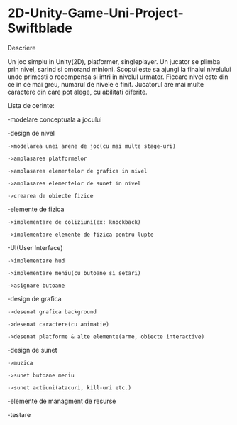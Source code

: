 # 2D-Unity-Game-Uni-Project-Swiftblade
Descriere

Un joc simplu in Unity(2D), platformer, singleplayer. Un jucator se plimba prin nivel, sarind si omorand minioni. Scopul este sa ajungi la finalul nivelului unde primesti o recompensa si intri in nivelul urmator. Fiecare nivel este din ce in ce mai greu, numarul de nivele e finit. Jucatorul are mai multe caractere din care pot alege, cu abilitati diferite.

Lista de cerinte:

-modelare conceptuala a jocului

-design de nivel

	->modelarea unei arene de joc(cu mai multe stage-uri)
	
	->amplasarea platformelor
	
	->amplasarea elementelor de grafica in nivel
	
	->amplasarea elementelor de sunet in nivel
	
	->crearea de obiecte fizice
	
-elemente de fizica

	->implementare de coliziuni(ex: knockback)
	
	->implementare elemente de fizica pentru lupte
	
-UI(User Interface)

	->implementare hud
	
	->implementare meniu(cu butoane si setari)
	
	->asignare butoane
	
-design de grafica

	->desenat grafica background
	
	->desenat caractere(cu animatie)
	
	->desenat platforme & alte elemente(arme, obiecte interactive)
	
-design de sunet

	->muzica
	
	->sunet butoane meniu
	
	->sunet actiuni(atacuri, kill-uri etc.)
	
-elemente de managment de resurse

-testare
